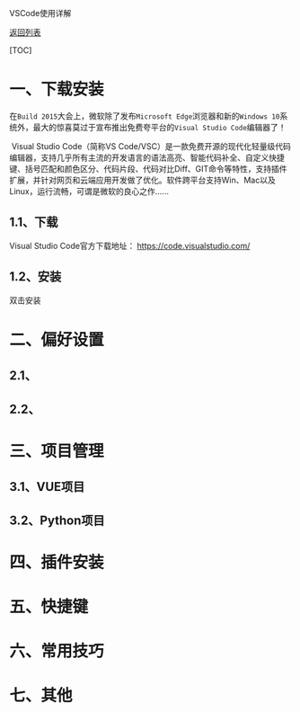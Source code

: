 VSCode使用详解

[返回列表](https://github.com/EmonCodingFrontEnd/frontend-tutorial)

[TOC]

# 一、下载安装

​	在`Build 2015`大会上，微软除了发布`Microsoft Edge`浏览器和新的`Windows 10`系统外，最大的惊喜莫过于宣布推出免费夸平台的`Visual Studio Code`编辑器了！

​        Visual Studio Code（简称VS Code/VSC）是一款免费开源的现代化轻量级代码编辑器，支持几乎所有主流的开发语言的语法高亮、智能代码补全、自定义快捷键、括号匹配和颜色区分、代码片段、代码对比Diff、GIT命令等特性，支持插件扩展，并针对网页和云端应用开发做了优化。软件跨平台支持Win、Mac以及Linux，运行流畅，可谓是微软的良心之作......

## 1.1、下载

Visual Studio Code官方下载地址： https://code.visualstudio.com/

## 1.2、安装

双击安装

# 二、偏好设置

## 2.1、



## 2.2、



# 三、项目管理

## 3.1、VUE项目



## 3.2、Python项目



# 四、插件安装



# 五、快捷键



# 六、常用技巧



# 七、其他



